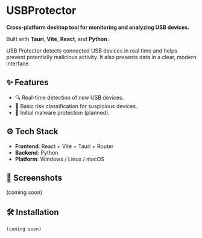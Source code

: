 # USBProtector

**Cross-platform desktop tool for monitoring and analyzing USB devices.**

Built with **Tauri**, **Vite**, **React**, and **Python**.

USB Protector detects connected USB devices in real time and helps prevent potentially malicious activity. It also presents data in a clear, modern interface.

## ✨ Features

- 🔍 Real-time detection of new USB devices.
- 🎯 Basic risk classification for suspicious devices.
- 🔐 Initial malware protection (planned).

## ⚙️ Tech Stack

- **Frontend**: React + Vite + Tauri + Router
- **Backend**: Python
- **Platform**: Windows / Linux / macOS

## 📸 Screenshots

(coming soon)

## 🛠️ Installation

```
(coming soon)
```